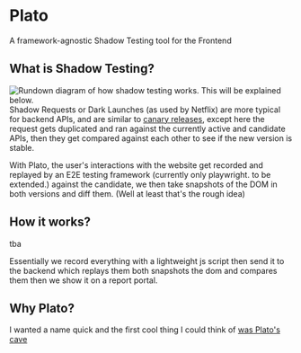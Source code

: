 # Plato

A framework-agnostic Shadow Testing tool for the Frontend


## What is Shadow Testing?

![Rundown diagram of how shadow testing works. This will be explained below.](https://miro.medium.com/v2/resize:fit:1400/1*jqvZXpPO1kTJUu-fvk0fIQ.png)
Shadow Requests or Dark Launches (as used by Netflix) are more typical for backend APIs, and are similar to [canary releases](https://en.wikipedia.org/wiki/Feature_toggle#Canary_release),
except here the request gets duplicated and ran against the currently active and candidate APIs, then they get compared against each other to see if the new version is stable.

With Plato, the user's interactions with the website get recorded and replayed by an E2E testing framework (currently only playwright. to be extended.) against the candidate, we then take snapshots of the DOM in both versions and diff them.
(Well at least that's the rough idea)

## How it works?
tba

Essentially we record everything with a lightweight js script then send it to the backend which replays them both snapshots the dom and compares them then we show it on a report portal.

## Why Plato?

I wanted a name quick and the first cool thing I could think of [was Plato's cave](https://en.wikipedia.org/wiki/Allegory_of_the_cave)
